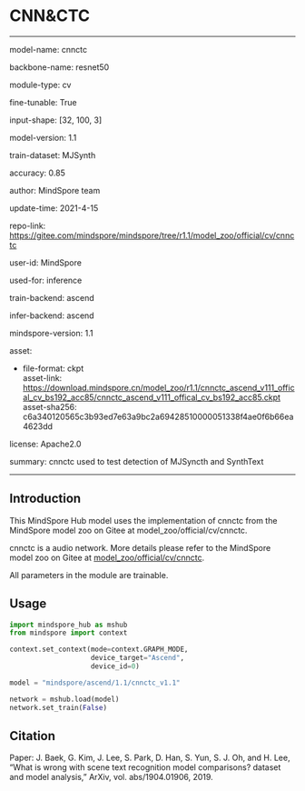 # CNN&CTC

---

model-name: cnnctc

backbone-name: resnet50

module-type: cv

fine-tunable: True

input-shape: [32, 100, 3]

model-version: 1.1

train-dataset: MJSynth

accuracy: 0.85

author: MindSpore team

update-time: 2021-4-15

repo-link: <https://gitee.com/mindspore/mindspore/tree/r1.1/model_zoo/official/cv/cnnctc>

user-id: MindSpore

used-for: inference

train-backend: ascend

infer-backend: ascend

mindspore-version: 1.1

asset:

-
    file-format: ckpt  
    asset-link: <https://download.mindspore.cn/model_zoo/r1.1/cnnctc_ascend_v111_offical_cv_bs192_acc85/cnnctc_ascend_v111_offical_cv_bs192_acc85.ckpt>
    asset-sha256: c6a340120565c3b93ed7e63a9bc2a69428510000051338f4ae0f6b66ea4623dd

license: Apache2.0

summary: cnnctc used to test detection of MJSyncth and SynthText

---

## Introduction

This MindSpore Hub model uses the implementation of cnnctc from the MindSpore model zoo on Gitee at model_zoo/official/cv/cnnctc.

cnnctc is a audio network. More details please refer to the MindSpore model zoo on Gitee at [model_zoo/official/cv/cnnctc](https://gitee.com/mindspore/mindspore/blob/r1.1/model_zoo/official/cv/cnnctc/README.md).

All parameters in the module are trainable.

## Usage

```python
import mindspore_hub as mshub
from mindspore import context

context.set_context(mode=context.GRAPH_MODE,
                    device_target="Ascend",
                    device_id=0)

model = "mindspore/ascend/1.1/cnnctc_v1.1"

network = mshub.load(model)
network.set_train(False)

```

## Citation

Paper: J. Baek, G. Kim, J. Lee, S. Park, D. Han, S. Yun, S. J. Oh, and H. Lee, “What is wrong with scene text recognition model comparisons? dataset and model analysis,” ArXiv, vol. abs/1904.01906, 2019.
